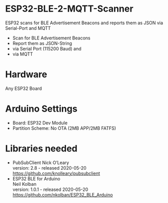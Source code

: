 # ESP32-BLE-2-MQTT-Scanner
ESP32 scans for BLE Advertisement Beacons and reports them as JSON via Serial-Port and MQTT

- Scan for BLE Advertisement Beacons
- Report them as JSON-String
- via Serial Port (115200 Baud) and
- via MQTT

# Hardware
Any ESP32 Board

# Arduino Settings
- Board: ESP32 Dev Module
- Partition Scheme: No OTA (2MB APP/2MB FATFS)

# Libraries needed
- PubSubClient 
  Nick O’Leary   
  version: 2.8 - released 2020-05-20    
  https://github.com/knolleary/pubsubclient
- ESP32 BLE for Arduino  
  Neil Kolban  
  version: 1.0.1 - released 2020-05-20  
  https://github.com/nkolban/ESP32_BLE_Arduino
 
